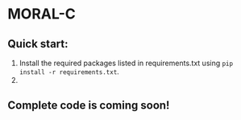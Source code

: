 # MORAL-C

## Quick start:
1. Install the required packages listed in requirements.txt using `pip install -r requirements.txt`.
2.
## Complete code is coming soon!
